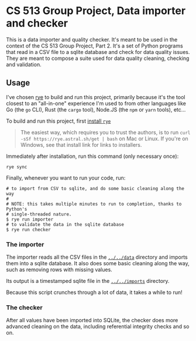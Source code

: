 # CS 513 Group Project, Data importer and checker

This is a data importer and quality checker. It's meant to be used in the context of the CS 513 Group Project, Part 2. It's a set of Python programs that read in a CSV file to a sqlite database and check for data quality issues. They are meant to compose a suite used for data quality cleaning, checking and validation.

## Usage

I've chosen [rye](https://rye.astral.sh/) to build and run this project, primarily because it's the tool closest to an "all-in-one" experience I'm used to from other languages like Go (the `go` CLI), Rust (the `cargo` tool), Node.JS (the `npm` or `yarn` tools), etc...

To build and run this project, first [install `rye`](https://rye.astral.sh/guide/installation/)

>The easiest way, which requires you to trust the authors, is to run `curl -sSf https://rye.astral.sh/get | bash` on Mac or Linux. If you're on Windows, see that install link for links to installers.

Immediately after installation, run this command (only necessary once):

```shell
rye sync
```

Finally, whenever you want to run your code, run:

```shell
# to import from CSV to sqlite, and do some basic cleaning along the way
#
# NOTE: this takes multiple minutes to run to completion, thanks to Python's
# single-threaded nature.
$ rye run importer 
# to validate the data in the sqlite database
$ rye run checker
```

### The importer

The importer reads all the CSV files in the [`../../data`](../../data) directory and imports them into a sqlite database. It also does some basic cleaning along the way, such as removing rows with missing values.

Its output is a timestamped sqlite file in the [`../../imports`](../../imports) directory.

Because this script crunches through a lot of data, it takes a while to run!

### The checker

After all values have been imported into SQLite, the checker does more advanced cleaning on the data, including referential integrity checks and so on.
